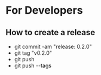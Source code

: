 # For Developers



## How to create a release
- git commit -am "release: 0.2.0"
- git tag "v0.2.0"
- git push
- git push --tags
